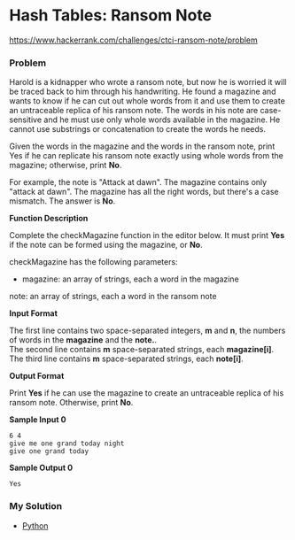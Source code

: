 # Hash Tables: Ransom Note

https://www.hackerrank.com/challenges/ctci-ransom-note/problem

### Problem

Harold is a kidnapper who wrote a ransom note, but now he is worried it will be traced back to him through his handwriting. He found a magazine and wants to know if he can cut out whole words from it and use them to create an untraceable replica of his ransom note. The words in his note are case-sensitive and he must use only whole words available in the magazine. He cannot use substrings or concatenation to create the words he needs.  

Given the words in the magazine and the words in the ransom note, print Yes if he can replicate his ransom note exactly using whole words from the magazine; otherwise, print **No**.  

For example, the note is "Attack at dawn". The magazine contains only "attack at dawn". The magazine has all the right words, but there's a case mismatch. The answer is **No**.  

**Function Description**  

Complete the checkMagazine function in the editor below. It must print **Yes** if the note can be formed using the magazine, or **No**.

checkMagazine has the following parameters:

- magazine: an array of strings, each a word in the magazine

note: an array of strings, each a word in the ransom note

**Input Format**  

The first line contains two space-separated integers, **m** and **n**, the numbers of words in the **magazine** and the **note.**.  
The second line contains **m** space-separated strings, each **magazine[i]**.  
The third line contains **m** space-separated strings, each **note[i]**.  

**Output Format**

Print **Yes** if he can use the magazine to create an untraceable replica of his ransom note. Otherwise, print **No**.

**Sample Input 0**

```
6 4
give me one grand today night
give one grand today
```

**Sample Output 0**

```
Yes
```

### My Solution

- [Python](python.py)